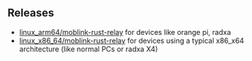 ## Releases
+ [linux_arm64/moblink-rust-relay](linux_arm64/moblink-rust-relay) for devices like orange pi, radxa
+ [linux_x86_64/moblink-rust-relay](linux_x86_64/moblink-rust-relay) for devices using a typical x86_x64 architecture (like normal PCs or radxa X4)
